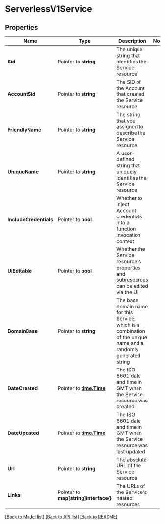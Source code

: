 # ServerlessV1Service

## Properties

Name | Type | Description | Notes
------------ | ------------- | ------------- | -------------
**Sid** | Pointer to **string** | The unique string that identifies the Service resource |
**AccountSid** | Pointer to **string** | The SID of the Account that created the Service resource |
**FriendlyName** | Pointer to **string** | The string that you assigned to describe the Service resource |
**UniqueName** | Pointer to **string** | A user-defined string that uniquely identifies the Service resource |
**IncludeCredentials** | Pointer to **bool** | Whether to inject Account credentials into a function invocation context |
**UiEditable** | Pointer to **bool** | Whether the Service resource's properties and subresources can be edited via the UI |
**DomainBase** | Pointer to **string** | The base domain name for this Service, which is a combination of the unique name and a randomly generated string |
**DateCreated** | Pointer to [**time.Time**](time.Time.md) | The ISO 8601 date and time in GMT when the Service resource was created |
**DateUpdated** | Pointer to [**time.Time**](time.Time.md) | The ISO 8601 date and time in GMT when the Service resource was last updated |
**Url** | Pointer to **string** | The absolute URL of the Service resource |
**Links** | Pointer to **map[string]interface{}** | The URLs of the Service's nested resources |

[[Back to Model list]](../README.md#documentation-for-models) [[Back to API list]](../README.md#documentation-for-api-endpoints) [[Back to README]](../README.md)


